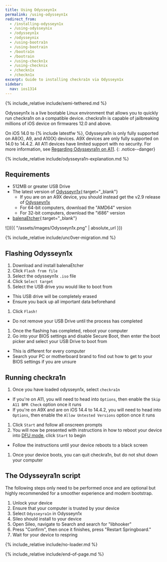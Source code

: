 ```yaml
---
title: Using Odysseyn1x
permalink: /using-odysseyn1x
redirect_from:
  - /installing-odysseyn1x
  - /using-odysseynix
  - /odysseyn1x
  - /odysseynix
  - /using-bootra1n
  - /using-bootrain
  - /bootra1n
  - /bootrain
  - /using-checkn1x
  - /using-checknix
  - /checkn1x
  - /checkn1x
excerpt: Guide to installing checkra1n via Odysseyn1x
sidebar:
  nav: ios1314
---
```


{% include_relative include/semi-tethered.md %}

Odysseyn1x is a live bootable Linux environment that allows you to quickly run checkra1n on a compatible device. checkra1n is capable of jailbreaking millions of iOS device on firmwares 12.0 and above.

On iOS 14.0 to {% include latestfw %}, Odysseyra1n is only fully supported on A8(X), A9, and A10(X) devices. A9X devices are only fully supported on 14.0 to 14.4.2. All A11 devices have limited support with no security. For more information, see [Regarding Odysseyra1n on A11](information-regarding-a11).
{: .notice--danger}

{% include_relative include/odysseyra1n-explanation.md %}

## Requirements

- 512MB or greater USB Drive
- The latest version of [Odysseyn1x](https://github.com/raspberryenvoie/odysseyn1x/releases){:target="_blank"}
    - If you are on an A9X device, you should instead get the v2.9 release of [Odysseyn1x](https://github.com/raspberryenvoie/odysseyn1x/releases/tag/v2.9)
    - For 64-bit computers, download the "AMD64" version
    - For 32-bit computers, download the "i686" version
- [balenaEtcher](https://www.balena.io/etcher/){:target="_blank"}

![]({{ "/assets/images/Odysseyn1x.png" | absolute_url }})

{% include_relative include/unc0ver-migration.md %}

## Flashing Odysseyn1x

1. Download and install balenaEtcher
1. Click `Flash from file`
1. Select the odysseyn1x `.iso` file
1. Click `Select target`
1. Select the USB drive you would like to boot from
  - This USB drive will be completely erased
  - Ensure you back up all important data beforehand
1. Click `Flash!`
  - Do not remove your USB Drive until the process has completed
1. Once the flashing has completed, reboot your computer
1. Go into your BIOS settings and disable Secure Boot, then enter the boot picker and select your USB Drive to boot from
  - This is different for every computer
  - Search your PC or motherboard brand to find out how to get to your BIOS settings if you are unsure

## Running checkra1n

1. Once you have loaded odysseyn1x, select `checkra1n`
  - If you're on A11, you will need to head into `Options`, then enable the `Skip A11 BPR Check` option once it runs
  - If you're on A9X and are on iOS 14.4 to 14.4.2, you will need to head into `Options`, then enable the `Allow Untested Versions` option once it runs
1. Click `Start` and follow all onscreen prompts
1. You will now be presented with instructions in how to reboot your device into [DFU mode](faq#dfu_mode), click `Start` to begin
  - Follow the instructions until your device reboots to a black screen
1. Once your device boots, you can quit checkra1n, but do not shut down your computer

## The Odysseyra1n script

The following steps only need to be performed once and are optional but highly recommended for a smoother experience and modern bootstrap.

1. Unlock your device
1. Ensure that your computer is trusted by your device
1. Select `Odysseyra1n` in Odysseyn1x
1. Sileo should install to your device
1. Open Sileo, navigate to Search and search for "libhooker"
1. Press "Confirm", then once it finishes, press "Restart Springboard."
1. Wait for your device to respring

{% include_relative include/no-loader.md %}

{% include_relative include/end-of-page.md %}
